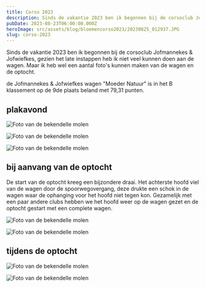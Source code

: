 ```yaml
---
title: Corso 2023
description: Sinds de vakantie 2023 ben ik begonnen bij de corsoclub Jofmannekes & Jofwiefkes.
pubDate: 2023-08-23T06:00:00.000Z
heroImage: src/assets/blog/bloemencorso2023/20230825_012937.JPG
slug: corso-2023
---
```


Sinds de vakantie 2023 ben ik begonnen bij de corsoclub Jofmannekes & Jofwiefkes, gezien het late instappen heb ik niet veel kunnen doen aan de wagen. Maar ik heb wel een aantal foto's kunnen maken van de wagen en de optocht.

de Jofmannekes & Jofwiefkes wagen "Moeder Natuur" is in het B klassement op de 9de plaats beland met 79,31 punten.


## plakavond

![Foto van de bekendelle molen](src/assets/blog/bloemencorso2023/20230824_234027.JPG)

![Foto van de bekendelle molen](src/assets/blog/bloemencorso2023/20230824_234105.JPG)

![Foto van de bekendelle molen](src/assets/blog/bloemencorso2023/20230825_011619.JPG)

## bij aanvang van de optocht
De start van de optocht kreeg een bijzondere draai.
Het achterste hoofd viel van de wagen door de spoorwegovergang, deze drukte een schok in de wagen waar de ophanging voor het hoofd niet tegen kon.
Gezamelijk met een paar andere clubs hebben we het hoofd weer op de wagen gezet en de optocht gestart met een complete wagen.

![Foto van de bekendelle molen](src/assets/blog/bloemencorso2023/20230825_012937.JPG)

![Foto van de bekendelle molen](src/assets/blog/bloemencorso2023/20230825_080122.JPG)

## tijdens de optocht

![Foto van de bekendelle molen](src/assets/blog/bloemencorso2023/20230825_092827.JPG)

![Foto van de bekendelle molen](src/assets/blog/bloemencorso2023/20230825_101206.JPG)